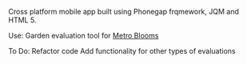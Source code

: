 Cross platform mobile app built using Phonegap frqmework, JQM and HTML 5.

Use: Garden evaluation tool for <a href="http://www.metroblooms.org">Metro Blooms</a>

To Do: 
Refactor code
Add functionality for other types of evaluations
